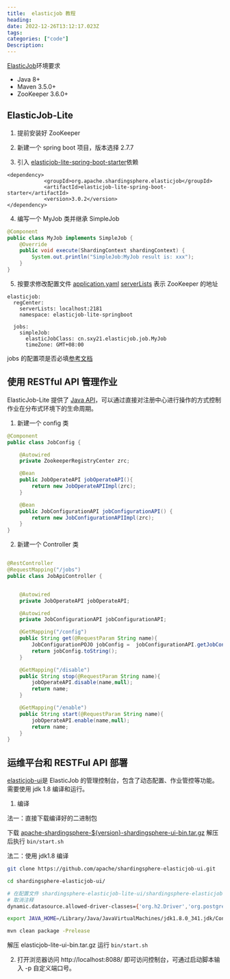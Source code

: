 ```yaml
---
title:  elasticjob 教程
heading:  
date: 2022-12-26T13:12:17.023Z
tags: 
categories: ["code"]
Description:  
---
```

[ElasticJob](https://shardingsphere.apache.org/elasticjob/current/cn/overview/#%E7%8E%AF%E5%A2%83%E8%A6%81%E6%B1%82)环境要求
- Java 8+
- Maven 3.5.0+
- ZooKeeper 3.6.0+


## ElasticJob-Lite

1. 提前安装好 ZooKeeper

2. 新建一个 spring boot 项目，版本选择 2.7.7

3. 引入 [elasticjob-lite-spring-boot-starter](https://mvnrepository.com/artifact/org.apache.shardingsphere.elasticjob/elasticjob-lite-spring-boot-starter)依赖
```xhtml
<dependency>
            <groupId>org.apache.shardingsphere.elasticjob</groupId>
            <artifactId>elasticjob-lite-spring-boot-starter</artifactId>
            <version>3.0.2</version>
</dependency>
```
4. 编写一个 MyJob 类并继承 SimpleJob
```java
@Component
public class MyJob implements SimpleJob {
    @Override
    public void execute(ShardingContext shardingContext) {
        System.out.println("SimpleJob:MyJob result is: xxx");
    }
}

```

5. 按要求修改配置文件 [application.yaml](https://shardingsphere.apache.org/elasticjob/current/cn/user-manual/elasticjob-lite/configuration/spring-boot-starter/)
[serverLists](https://shardingsphere.apache.org/elasticjob/current/cn/user-manual/elasticjob-lite/configuration/) 表示 ZooKeeper 的地址
```
elasticjob:
  regCenter:
    serverLists: localhost:2181
    namespace: elasticjob-lite-springboot

  jobs:
    simpleJob:
      elasticJobClass: cn.sxy21.elasticjob.job.MyJob
      timeZone: GMT+08:00
```

jobs 的配置项是否必填[参考文档](https://shardingsphere.apache.org/elasticjob/current/cn/user-manual/elasticjob-lite/configuration/spring-boot-starter/)


## 使用 RESTful API 管理作业
ElasticJob-Lite 提供了 [Java API](https://shardingsphere.apache.org/elasticjob/current/cn/user-manual/elasticjob-lite/usage/operation-api/)，可以通过直接对注册中心进行操作的方式控制作业在分布式环境下的生命周期。

1. 新建一个 config 类
```java
@Component
public class JobConfig {

    @Autowired
    private ZookeeperRegistryCenter zrc;

    @Bean
    public JobOperateAPI jobOperateAPI(){
        return new JobOperateAPIImpl(zrc);
    }

    @Bean
    public JobConfigurationAPI jobConfigurationAPI() {
        return new JobConfigurationAPIImpl(zrc);
    }
}
```

2. 新建一个 Controller 类
```java

@RestController
@RequestMapping("/jobs")
public class JobApiController {


    @Autowired
    private JobOperateAPI jobOperateAPI;

    @Autowired
    private JobConfigurationAPI jobConfigurationAPI;

    @GetMapping("/config")
    public String get(@RequestParam String name){
        JobConfigurationPOJO jobConfig =  jobConfigurationAPI.getJobConfiguration(name);
        return jobConfig.toString();
    }

    @GetMapping("/disable")
    public String stop(@RequestParam String name){
        jobOperateAPI.disable(name,null);
        return name;
    }

    @GetMapping("/enable")
    public String start(@RequestParam String name){
        jobOperateAPI.enable(name,null);
        return name;
    }
}
```

## 运维平台和 RESTFul API 部署

[elasticjob-ui](https://github.com/apache/shardingsphere-elasticjob-ui)是 ElasticJob 的管理控制台，包含了动态配置、作业管控等功能。需要使用 jdk 1.8 编译和运行。


1. 编译

法一：直接下载编译好的二进制包

下载 [apache-shardingsphere-${version}-shardingsphere-ui-bin.tar.gz](https://archive.apache.org/dist/shardingsphere/) 解压后执行 `bin/start.sh`



法二：使用 jdk1.8 编译

```bash
git clone https://github.com/apache/shardingsphere-elasticjob-ui.git

cd shardingsphere-elasticjob-ui/

# 在配置文件 shardingsphere-elasticjob-lite-ui/shardingsphere-elasticjob-lite-ui-backend/src/main/resources/application.properties
# 取消注释
dynamic.datasource.allowed-driver-classes={'org.h2.Driver','org.postgresql.Driver'}

export JAVA_HOME=/Library/Java/JavaVirtualMachines/jdk1.8.0_341.jdk/Contents/Home

mvn clean package -Prelease
```

解压 elasticjob-lite-ui-bin.tar.gz 运行 `bin/start.sh`


2. 打开浏览器访问 http://localhost:8088/ 即可访问控制台，可通过启动脚本输入 -p 自定义端口号。


